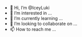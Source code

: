 - 👋 Hi, I’m @IceyLuki
- 👀 I’m interested in ...
- 🌱 I’m currently learning ...
- 💞️ I’m looking to collaborate on ...
- 📫 How to reach me ...

<!---
IceyLuki/IceyLuki is a ✨ special ✨ repository because its `README.md` (this file) appears on your GitHub profile.
You can click the Preview link to take a look at your changes.
--->
